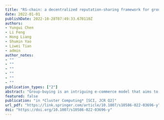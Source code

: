 ```yaml
---
title: "RS-chain: a decentralized reputation-sharing framework for group-buying industry via hybrid blockchain"
date: 2022-01-01
publishDate: 2022-10-28T07:49:33.670110Z
authors: 
- Yungui Chen
- Li Feng
- Hong Liang
- Shumin Yao
- Liwei Tian
- admin
author_notes:
- ""
- ""
- ""
- ""
- ""
- ""
publication_types: ["2"]
abstract: "Group-buying is an intriguing e-commerce model that aims to recruit more participants to generate sufficient orders to establish a low-price foundation. It appears to be a good model for both sellers and buyers; however, most online group-buying websites have failed. Many academics believe that reputation-sharing across multiple platforms is the way to solve the industry’s dilemma. RS-Chain is a blockchain-based decentralized reputation-sharing framework, has been proposed in this paper. It is a hybrid blockchain comprising multiple public chains that store transaction ledgers and a consortium chain that stores reputation ledgers. It employs a trusted execution environment as a data verification component. We introduce the framework and describe the reputation operations. For the public chain, we propose proof of reputation (PoR), a new consensus protocol. The comparison experiment demonstrates that the PoR protocol outperforms the proof of work protocol in terms of fairness, orphan blocks, throughput, and latency. RS-Chain is the first reputation-sharing framework based on blockchain technology in the group-buying industry. It could be applied to similar reputation-sensitive industries."
featured: false
publication: "in *Cluster Computing* [SCI, JCR Q2]"
url_pdf: "https://link.springer.com/article/10.1007/s10586-022-03696-y"
doi: "https://doi.org/10.1007/s10586-022-03696-y"
---
```


